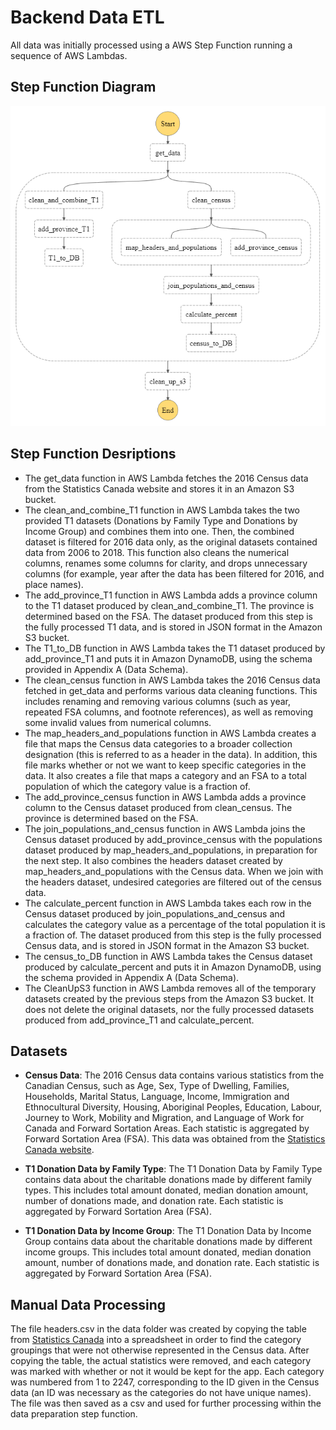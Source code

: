 # Backend Data ETL

All data was initially processed using a AWS Step Function running a sequence of AWS Lambdas.

## Step Function Diagram

<img src="../images/stepfunction.png">

## Step Function Desriptions

* The get_data function in AWS Lambda fetches the 2016 Census data from the Statistics Canada website and stores it in an Amazon S3 bucket.
* The clean_and_combine_T1 function in AWS Lambda takes the two provided T1 datasets (Donations by Family Type and Donations by Income Group) and combines them into one.  Then, the combined dataset is filtered for 2016 data only, as the original datasets contained data from 2006 to 2018.  This function also cleans the numerical columns, renames some columns for clarity, and drops unnecessary columns (for example, year after the data has been filtered for 2016, and place names).
* The add_province_T1 function in AWS Lambda adds a province column to the T1 dataset produced by clean_and_combine_T1.  The province is determined based on the FSA.  The dataset produced from this step is the fully processed T1 data, and is stored in JSON format in the Amazon S3 bucket.
* The T1_to_DB function in AWS Lambda takes the T1 dataset produced by add_province_T1 and puts it in Amazon DynamoDB, using the schema provided in Appendix A (Data Schema).
* The clean_census function in AWS Lambda takes the 2016 Census data fetched in get_data and performs various data cleaning functions.  This includes renaming and removing various columns (such as year, repeated FSA columns, and footnote references), as well as removing some invalid values from numerical columns.
* The map_headers_and_populations function in AWS Lambda creates a file that maps the Census data categories to a broader collection designation (this is referred to as a header in the data).  In addition, this file marks whether or not we want to keep specific categories in the data.  It also creates a file that maps a category and an FSA to a total population of which the category value is a fraction of.
* The add_province_census function in AWS Lambda adds a province column to the Census dataset produced from clean_census.  The province is determined based on the FSA.
* The join_populations_and_census function in AWS Lambda joins the Census dataset produced by add_province_census with the populations dataset produced by map_headers_and_populations, in preparation for the next step.  It also combines the headers dataset created by map_headers_and_populations with the Census data.  When we join with the headers dataset, undesired categories are filtered out of the census data.
* The calculate_percent function in AWS Lambda takes each row in the Census dataset produced by join_populations_and_census and calculates the category value as a percentage of the total population it is a fraction of.  The dataset produced from this step is the fully processed Census data, and is stored in JSON format in the Amazon S3 bucket.
* The census_to_DB function in AWS Lambda takes the Census dataset produced by calculate_percent and puts it in Amazon DynamoDB, using the schema provided in Appendix A (Data Schema).
* The CleanUpS3 function in AWS Lambda removes all of the temporary datasets created by the previous steps from the Amazon S3 bucket.  It does not delete the original datasets, nor the fully processed datasets produced from add_province_T1 and calculate_percent.


## Datasets

- **Census Data**: The 2016 Census data contains various statistics from the Canadian Census, such as Age, Sex, Type of Dwelling, Families, Households, Marital Status, Language, Income, Immigration and Ethnocultural Diversity, Housing, Aboriginal Peoples, Education, Labour, Journey to Work, Mobility and Migration, and Language of Work for Canada and Forward Sortation Areas. Each statistic is aggregated by Forward Sortation Area (FSA). This data was obtained from the [Statistics Canada website](https://www12.statcan.gc.ca/census-recensement/2016/dp-pd/prof/details/download-telecharger/comp/page_dl-tc.cfm?Lang=E).

- **T1 Donation Data by Family Type**: The T1 Donation Data by Family Type contains data about the charitable donations made by different family types. This includes total amount donated, median donation amount, number of donations made, and donation rate. Each statistic is aggregated by Forward Sortation Area (FSA).

- **T1 Donation Data by Income Group**: The T1 Donation Data by Income Group contains data about the charitable donations made by different income groups. This includes total amount donated, median donation amount, number of donations made, and donation rate. Each statistic is aggregated by Forward Sortation Area (FSA).

## Manual Data Processing

The file headers.csv in the data folder was created by copying the table from [Statistics Canada](https://www12.statcan.gc.ca/census-recensement/2016/dp-pd/prof/details/page.cfm?Lang=E&Geo1=PR&Code1=01&Geo2=&Code2=&SearchText=Canada&SearchType=Begins&SearchPR=01&B1=All&TABID=1&type=0) into a spreadsheet in order to find the category groupings that were not otherwise represented in the Census data. After copying the table, the actual statistics were removed, and each category was marked with whether or not it would be kept for the app. Each category was numbered from 1 to 2247, corresponding to the ID given in the Census data (an ID was necessary as the categories do not have unique names). The file was then saved as a csv and used for further processing within the data preparation step function.
